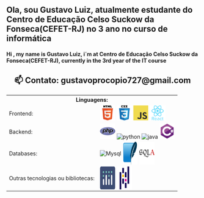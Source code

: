 <div display="flex" justify-content="center" align-items="center">
  <h2>Ola, sou Gustavo Luiz, atualmente estudante do Centro de Educação Celso Suckow da Fonseca(CEFET-RJ) no 3 ano no curso de informática</h2>
  <h4 >Hi , my name is Gustavo Luiz, i´m at Centro de Educação Celso Suckow da Fonseca(CEFET-RJ), currently in the 3rd year of the IT course</h4>
  <h2 align="center">📫 Contato: gustavoprocopio727@gmail.com</h2>
</div>

<div display="flex" justify-content="center" align-items="center">
<table align="center">
  <tr><th colspan="2">Linguagens:</th></tr>
  <tr>
    <td>Frontend:</td>
    <td>
      <img alt="html" src="https://raw.githubusercontent.com/devicons/devicon/master/icons/html5/html5-original-wordmark.svg" width="40"/>
      <img alt="css" src="https://raw.githubusercontent.com/devicons/devicon/master/icons/css3/css3-original-wordmark.svg" width="40"/>
      <img alt="javascript" src="https://raw.githubusercontent.com/devicons/devicon/master/icons/javascript/javascript-original.svg" width="40"/>
      <img alt="react" src="https://raw.githubusercontent.com/devicons/devicon/master/icons/react/react-original-wordmark.svg" width="40"/>
    </td>
  </tr>
  <tr>
    <td>Backend:</td>
    <td>
      <img alt="php" src="https://raw.githubusercontent.com/devicons/devicon/master/icons/php/php-original.svg" width="40"/>
      <img alt="python" src="https://cdn.jsdelivr.net/gh/devicons/devicon@latest/icons/python/python-original-wordmark.svg" width="40"/>
      <img alt="java" src="https://cdn.jsdelivr.net/gh/devicons/devicon@latest/icons/java/java-original-wordmark.svg" width="40"/>
      <img alt="C#"  src="https://raw.githubusercontent.com/devicons/devicon/master/icons/csharp/csharp-original.svg" width="40"/>
    </td>
  </tr>

  <tr>
    <td>Databases:</td>
    <td>
      <img align="center" alt= "Mysql" height="60" width="40" src="https://cdn.jsdelivr.net/gh/devicons/devicon/icons/mysql/mysql-original-wordmark.svg">   
      <img align="center" alt= "sqlite3" height="60" width="40" src="https://github.com/devicons/devicon/blob/master/icons/sqlite/sqlite-original.svg">
      <img align="center" alt= "sqlalchemy" height="60" width="40" src="https://github.com/devicons/devicon/blob/master/icons/sqlalchemy/sqlalchemy-original.svg">
    </td>
  </tr>

  <tr>
    <td>Outras tecnologias ou bibliotecas:</td>
    <td>
      <img align="center" alt= "plotly" height="60" width="40" src="https://github.com/devicons/devicon/blob/master/icons/plotly/plotly-original.svg">
      <img align="center" alt= "pandas" height="60" width="40" src="https://github.com/devicons/devicon/blob/master/icons/pandas/pandas-original.svg">
    </td>
  </tr>
</table>
</div>

<!-- 
<div display="flex" flex-direction="column;" justify-content="center" align-items="center" width='100%'>
  <div align='center'><img src='https://github-readme-stats.vercel.app/api?username=GustavoProcopio27&show_icons=true&theme=radical&count_private=true'></div>
  <br>
  <div align='center'><img align='center' src='https://github-readme-stats.vercel.app/api/top-langs/?username=GustavoProcopio27&layout=compact&theme=radical'></div>
</div>-->
